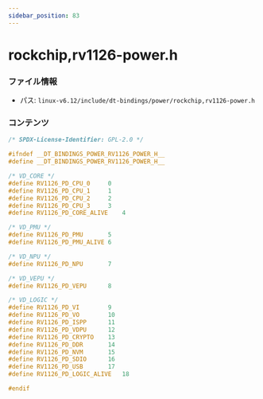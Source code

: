 ```yaml
---
sidebar_position: 83
---
```

# rockchip,rv1126-power.h

### ファイル情報

- パス: `linux-v6.12/include/dt-bindings/power/rockchip,rv1126-power.h`

### コンテンツ

```h
/* SPDX-License-Identifier: GPL-2.0 */

#ifndef __DT_BINDINGS_POWER_RV1126_POWER_H__
#define __DT_BINDINGS_POWER_RV1126_POWER_H__

/* VD_CORE */
#define RV1126_PD_CPU_0		0
#define RV1126_PD_CPU_1		1
#define RV1126_PD_CPU_2		2
#define RV1126_PD_CPU_3		3
#define RV1126_PD_CORE_ALIVE	4

/* VD_PMU */
#define RV1126_PD_PMU		5
#define RV1126_PD_PMU_ALIVE	6

/* VD_NPU */
#define RV1126_PD_NPU		7

/* VD_VEPU */
#define RV1126_PD_VEPU		8

/* VD_LOGIC */
#define RV1126_PD_VI		9
#define RV1126_PD_VO		10
#define RV1126_PD_ISPP		11
#define RV1126_PD_VDPU		12
#define RV1126_PD_CRYPTO	13
#define RV1126_PD_DDR		14
#define RV1126_PD_NVM		15
#define RV1126_PD_SDIO		16
#define RV1126_PD_USB		17
#define RV1126_PD_LOGIC_ALIVE	18

#endif

```
